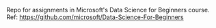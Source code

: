 Repo for assignments in Microsoft's Data Science for Beginners course.
Ref: https://github.com/microsoft/Data-Science-For-Beginners
